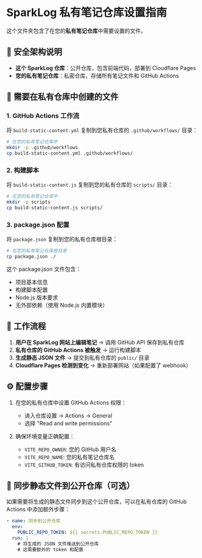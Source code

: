 # SparkLog 私有笔记仓库设置指南

这个文件夹包含了在您的**私有笔记仓库**中需要设置的文件。

## 🔐 安全架构说明

- **这个 SparkLog 仓库**：公开仓库，包含前端代码，部署到 Cloudflare Pages
- **您的私有笔记仓库**：私密仓库，存储所有笔记文件和 GitHub Actions

## 📁 需要在私有仓库中创建的文件

### 1. GitHub Actions 工作流

将 `build-static-content.yml` 复制到您私有仓库的 `.github/workflows/` 目录：

```bash
# 在您的私有笔记仓库中
mkdir -p .github/workflows
cp build-static-content.yml .github/workflows/
```

### 2. 构建脚本

将 `build-static-content.js` 复制到您的私有仓库的 `scripts/` 目录：

```bash
# 在您的私有笔记仓库中
mkdir -p scripts
cp build-static-content.js scripts/
```

### 3. package.json 配置

将 `package.json` 复制到您的私有仓库根目录：

```bash
# 在您的私有笔记仓库根目录
cp package.json ./
```

这个 package.json 文件包含：
- 项目基本信息
- 构建脚本配置
- Node.js 版本要求
- 无外部依赖（使用 Node.js 内置模块）

## 🚀 工作流程

1. **用户在 SparkLog 网站上编辑笔记** → 调用 GitHub API 保存到私有仓库
2. **私有仓库的 GitHub Actions 被触发** → 运行构建脚本
3. **生成静态 JSON 文件** → 提交到私有仓库的 `public/` 目录
4. **Cloudflare Pages 检测到变化** → 重新部署网站（如果配置了 webhook）

## ⚙️ 配置步骤

1. 在您的私有仓库中设置 GitHub Actions 权限：
   - 进入仓库设置 → Actions → General
   - 选择 "Read and write permissions"

2. 确保环境变量正确配置：
   - `VITE_REPO_OWNER`: 您的 GitHub 用户名
   - `VITE_REPO_NAME`: 您的私有笔记仓库名
   - `VITE_GITHUB_TOKEN`: 有访问私有仓库权限的 token

## 🔄 同步静态文件到公开仓库（可选）

如果需要将生成的静态文件同步到这个公开仓库，可以在私有仓库的 GitHub Actions 中添加额外步骤：

```yaml
- name: 同步到公开仓库
  env:
    PUBLIC_REPO_TOKEN: ${{ secrets.PUBLIC_REPO_TOKEN }}
  run: |
    # 将生成的 JSON 文件推送到公开仓库
    # 这需要额外的 token 和配置
```
